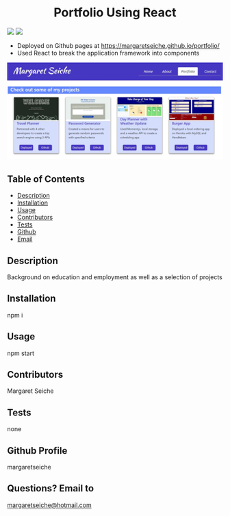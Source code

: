 <h1 align="center">Portfolio Using React</h1>

<!-- PROJECT BADGES -->
![](https://img.shields.io/badge/Number%20of%20Contributors-1-blue)
![](https://img.shields.io/badge/License-MIT-red)

* Deployed on Github pages at https://margaretseiche.github.io/portfolio/
* Used React to break the application framework into components

![Snapshot of Deployed Version](/public/portfoliodeploy.JPG)

## Table of Contents
* [Description](#Description)
* [Installation](#Installation)
* [Usage](#Usage)
* [Contributors](#Contributors)
* [Tests](#Tests)
* [Github](#Github)
* [Email](#Email)

## Description
Background on education and employment as well as a selection of projects

## Installation
npm i

## Usage
npm start

## Contributors
Margaret Seiche

## Tests
none

## Github Profile
margaretseiche

## Questions? Email to     
margaretseiche@hotmail.com
